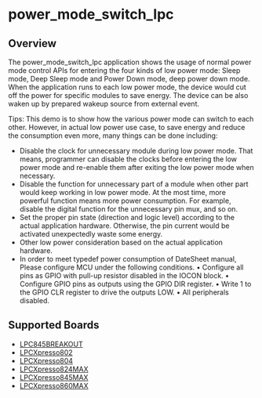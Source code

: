 # power_mode_switch_lpc

## Overview
The power_mode_switch_lpc application shows the usage of normal power mode control APIs for entering the four kinds of
low power mode: Sleep mode, Deep Sleep mode and Power Down mode, deep power down mode. When the application runs to each low power
mode, the device would cut off the power for specific modules to save energy. The device can be also waken up by
prepared wakeup source from external event.

 Tips:
 This demo is to show how the various power mode can switch to each other. However, in actual low power use case, to save energy and reduce the consumption even more, many things can be done including:
 - Disable the clock for unnecessary module during low power mode. That means, programmer can disable the clocks before entering the low power mode and re-enable them after exiting the low power mode when necessary.
 - Disable the function for unnecessary part of a module when other part would keep working in low power mode. At the most time, more powerful function means more power consumption. For example, disable the digital function for the unnecessary pin mux, and so on.
 - Set the proper pin state (direction and logic level) according to the actual application hardware. Otherwise, the pin current would be activated unexpectedly waste some energy.
 - Other low power consideration based on the actual application hardware.
 - In order to meet typedef power consumption of DateSheet manual, Please configure MCU under the following conditions.
     • Configure all pins as GPIO with pull-up resistor disabled in the IOCON block.
     • Configure GPIO pins as outputs using the GPIO DIR register.
     • Write 1 to the GPIO CLR register to drive the outputs LOW.
     • All peripherals disabled.

## Supported Boards
- [LPC845BREAKOUT](../../_boards/lpc845breakout/demo_apps/power_mode_switch_lpc/example_board_readme.md)
- [LPCXpresso802](../../_boards/lpcxpresso802/demo_apps/power_mode_switch_lpc/example_board_readme.md)
- [LPCXpresso804](../../_boards/lpcxpresso804/demo_apps/power_mode_switch_lpc/example_board_readme.md)
- [LPCXpresso824MAX](../../_boards/lpcxpresso824max/demo_apps/power_mode_switch_lpc/example_board_readme.md)
- [LPCXpresso845MAX](../../_boards/lpcxpresso845max/demo_apps/power_mode_switch_lpc/example_board_readme.md)
- [LPCXpresso860MAX](../../_boards/lpcxpresso860max/demo_apps/power_mode_switch_lpc/example_board_readme.md)
